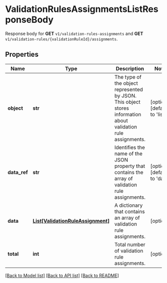# ValidationRulesAssignmentsListResponseBody

Response body for **GET** `v1/validation-rules-assignments` and **GET** `v1/validation-rules/{validationRuleId}/assignments`.

## Properties
Name | Type | Description | Notes
------------ | ------------- | ------------- | -------------
**object** | **str** | The type of the object represented by JSON. This object stores information about validation rule assignments. | [optional] [default to 'list']
**data_ref** | **str** | Identifies the name of the JSON property that contains the array of validation rule assignments. | [optional] [default to 'data']
**data** | [**List[ValidationRuleAssignment]**](ValidationRuleAssignment.md) | A dictionary that contains an array of validation rule assignments. | [optional] 
**total** | **int** | Total number of validation rule assignments. | [optional] 

[[Back to Model list]](../README.md#documentation-for-models) [[Back to API list]](../README.md#documentation-for-api-endpoints) [[Back to README]](../README.md)


